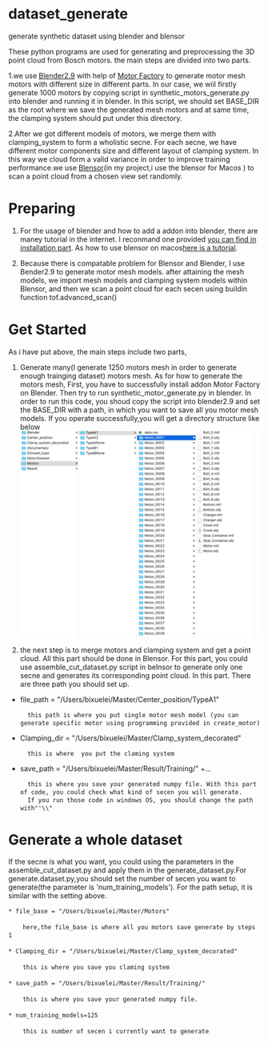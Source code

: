 # dataset_generate
generate synthetic dataset using blender and blensor

These python programs are used for generating and preprocessing the 3D point cloud from Bosch motors. the main steps are divided into two parts. 

1.we use [Blender2.9](https://www.blender.org/download/releases/2-90/) with help of [Motor Factory](https://github.com/cold-soda-jay/blenderMotorFactory) to generate motor mesh motors with different size in different parts. In our case, we wiil firstly generate 1000 motors by copying script in synthetic_motors_generate.py into blender and running it in blender. In this script, we should set BASE_DIR as the root where we save the generated mesh  motors and at same time, the clamping system should put under this directory.

2.After we got different models of motors, we merge them with clamping_system to form a wholistic secne. For each secne, we have different motor components size and different layout of clamping system. In this way we cloud form a valid variance in order to improve training performance.we use [Blensor](https://www.blensor.org/pages/downloads.html)(in my project,i use the blensor for Macos ) to scan a point cloud from a chosen view set randomly.

# Preparing

1. For the usage of blender and how to add a addon into blender, there are maney tutorial in the internet. I reconmand one provided [you can find in installation part](https://github.com/cold-soda-jay/blenderMotorFactory). As how to use blensor on macos[here is a tutorial](https://www.youtube.com/watch?v=25yvAUhFIoI&t=81s).

2. Because there is compatable problem for Blensor and Blender, I use Bender2.9 to generate motor mesh models. after attaining the mesh models, we import mesh models and clamping system models within Blensor, and then we scan a point cloud for each secen using buildin function tof.advanced_scan()  

# Get Started
As i have put above, the main steps include two parts,

1. Generate many(I generate 1250 motors mesh in order to generate enough trainging dataset) motors mesh. As for how to generate the motors mesh, First, you have to successfully install addon Motor Factory on Blender. Then try to run synthetic_motor_generate.py in blender. In order to run this code, you shoud copy the script into blender2.9 and set the BASE_DIR with a path, in which you want to save all you motor mesh models.   If you operate successfully,you will get a directory structure like below ![directory](image/motor_directory.png)

2. the next step is to merge motors and clamping system and get a point cloud. All this part should be done in Blensor. For this part, you could use assemble_cut_dataset.py script  in belnsor to generate only one secne and generates its corresponding point cloud. In this part. There are three path you should set up.
                          
* file_path = "/Users/bixuelei/Master/Center_position/TypeA1"

        this path is where you put single motor mesh model (you can generate specific motor using programming provided in create_motor)

* Clamping_dir = "/Users/bixuelei/Master/Clamp_system_decorated"

        this is where  you put the claming system

* save_path = "/Users/bixuelei/Master/Result/Training/" +...

        this is where you save your generated numpy file. With this part of code, you could check what kind of secen you will generate.
        If you run those code in windows OS, you should change the path with"'\\"

# Generate a whole dataset
If the secne is what you want, you could using the parameters in the assemble_cut_dataset.py and apply them in the generate_dataset.py.For generate.dataset.py,you should set the number of secen you want to generate(the parameter is 'num_training_models'). For the path setup, it is similar with the setting above.

    * file_base = "/Users/bixuelei/Master/Motors"

        here,the file_base is where all you motors save generate by steps 1

    * Clamping_dir = "/Users/bixuelei/Master/Clamp_system_decorated"

        this is where you save you claming system

    * save_path = "/Users/bixuelei/Master/Result/Training/"

        this is where you save your generated numpy file.
    
    * num_training_models=125

        this is number of secen i currently want to generate
